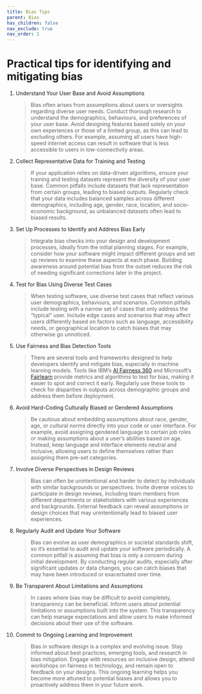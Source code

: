```yaml
---
title: Bias Tips
parent: Bias
has_children: false
nav_exclude: true
nav_order: 1
---
```


# Practical tips for identifying and mitigating bias

1. Understand Your User Base and Avoid Assumptions

    > Bias often arises from assumptions about users or oversights regarding diverse user needs. Conduct 
    > thorough research to understand the demographics, behaviours, and preferences of your user base. 
    > Avoid designing features based solely on your own experiences or those of a limited group, as this 
    > can lead to excluding others. For example, assuming all users have high-speed internet access can 
    > result in software that is less accessible to users in low-connectivity areas.

2. Collect Representative Data for Training and Testing

    > If your application relies on data-driven algorithms, ensure your training and testing datasets 
    > represent the diversity of your user base. Common pitfalls include datasets that lack representation 
    > from certain groups, leading to biased outputs. Regularly check that your data includes balanced 
    > samples across different demographics, including age, gender, race, location, and socio-economic 
    > background, as unbalanced datasets often lead to biased results.

3. Set Up Processes to Identify and Address Bias Early

    > Integrate bias checks into your design and development processes, ideally from the initial planning 
    > stages. For example, consider how your software might impact different groups and set up reviews to 
    > examine these aspects at each phase. Building awareness around potential bias from the outset 
    > reduces the risk of needing significant corrections later in the project.

4. Test for Bias Using Diverse Test Cases

    > When testing software, use diverse test cases that reflect various user demographics, behaviours, 
    > and scenarios. Common pitfalls include testing with a narrow set of cases that only address the 
    > “typical” user. Include edge cases and scenarios that may affect users differently based on factors 
    > such as language, accessibility needs, or geographical location to catch biases that may otherwise 
    > go unnoticed.

5. Use Fairness and Bias Detection Tools

    > There are several tools and frameworks designed to help developers identify and mitigate bias, 
    > especially in machine learning models. Tools like IBM’s 
    > [AI Fairness 360](https://aif360.res.ibm.com/) and Microsoft’s 
    > [Fairlearn](https://fairlearn.org/) provide metrics and algorithms to test for bias, making it easier 
    > to spot and correct it early. Regularly use these tools to check for disparities in outputs across 
    > demographic groups and address them before deployment.

6. Avoid Hard-Coding Culturally Biased or Gendered Assumptions

    > Be cautious about embedding assumptions about race, gender, age, or cultural norms directly into 
    > your code or user interface. For example, avoid assigning gendered language to certain job roles or 
    > making assumptions about a user’s abilities based on age. Instead, keep language and interface 
    > elements neutral and inclusive, allowing users to define themselves rather than assigning them 
    > pre-set categories.

7. Involve Diverse Perspectives in Design Reviews

    > Bias can often be unintentional and harder to detect by individuals with similar backgrounds or 
    > perspectives. Invite diverse voices to participate in design reviews, including team members from 
    > different departments or stakeholders with various experiences and backgrounds. External feedback 
    > can reveal assumptions or design choices that may unintentionally lead to biased user experiences.

8. Regularly Audit and Update Your Software

    > Bias can evolve as user demographics or societal standards shift, so it’s essential to audit and 
    > update your software periodically. A common pitfall is assuming that bias is only a concern during 
    > initial development. By conducting regular audits, especially after significant updates or data 
    > changes, you can catch biases that may have been introduced or exacerbated over time.

9. Be Transparent About Limitations and Assumptions

    > In cases where bias may be difficult to avoid completely, transparency can be beneficial. Inform 
    > users about potential limitations or assumptions built into the system. This transparency can help 
    > manage expectations and allow users to make informed decisions about their use of the software.

10. Commit to Ongoing Learning and Improvement

    > Bias in software design is a complex and evolving issue. Stay informed about best practices, 
    > emerging tools, and research in bias mitigation. Engage with resources on inclusive design, attend 
    > workshops on fairness in technology, and remain open to feedback on your designs. This ongoing 
    > learning helps you become more attuned to potential biases and allows you to proactively address 
    > them in your future work.
